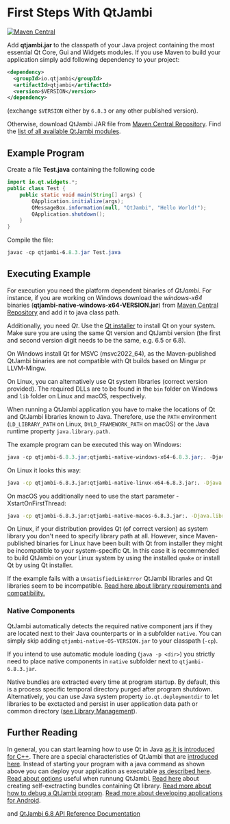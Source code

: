 # First Steps With QtJambi

[![Maven Central](https://maven-badges.herokuapp.com/maven-central/io.qtjambi/qtjambi/badge.svg)](https://search.maven.org/artifact/io.qtjambi/qtjambi)

Add **qtjambi.jar** to the classpath of your Java project containing the most 
essential Qt Core, Gui and Widgets modules. If you use Maven to build your application simply add following dependency
to your project:

```xml
<dependency>
  <groupId>io.qtjambi</groupId>
  <artifactId>qtjambi</artifactId>
  <version>$VERSION</version>
</dependency>
```
(exchange `$VERSION` either by `6.8.3` or any other published version).

Otherwise, download QtJambi JAR file from [Maven Central Repository](https://search.maven.org/artifact/io.qtjambi/qtjambi/).
Find the [list of all available QtJambi modules](www/Modules.md).

## Example Program

Create a file **Test.java** containing the following code

``` java
import io.qt.widgets.*;
public class Test {
    public static void main(String[] args) {
        QApplication.initialize(args);
        QMessageBox.information(null, "QtJambi", "Hello World!");
        QApplication.shutdown();
    }
}
```

Compile the file:

``` powershell
javac -cp qtjambi-6.8.3.jar Test.java
```

## Executing Example

For execution you need the platform dependent binaries of *QtJambi*. 
For instance, if you are working on Windows download the *windows-x64* binaries (**qtjambi-native-windows-x64-VERSION.jar**)
from [Maven Central Repository](https://search.maven.org/artifact/io.qtjambi/qtjambi-native-windows-x64/) and add it to java class path. 

Additionally, you need *Qt*. Use the [Qt installer](https://www.qt.io/download-qt-installer) to install Qt on your system.
Make sure you are using the same Qt version and QtJambi version (the first and second version digit needs to be the same, e.g. 6.5 or 6.8).

On Windows install Qt for MSVC (msvc2022_64), as the Maven-published QtJambi binaries are not compatible with Qt builds based on Mingw pr LLVM-Mingw.

On Linux, you can alternatively use Qt system libraries (correct version provided).
The required DLLs are to be found in the `bin` folder on Windows and `lib` folder on Linux and macOS, respectively. 

When running a QtJambi application you have to make the locations of Qt
and QtJambi libraries known to Java. Therefore, use the `PATH`
environment (`LD_LIBRARY_PATH` on Linux, `DYLD_FRAMEWORK_PATH` on macOS) or the Java runtime property `java.library.path`.

The example program can be executed this way on Windows:

``` powershell
java -cp qtjambi-6.8.3.jar;qtjambi-native-windows-x64-6.8.3.jar;. -Djava.library.path=C:\Qt\6.8.3\msvc2022_64\bin Test
```

On Linux it looks this way:

``` bash
java -cp qtjambi-6.8.3.jar:qtjambi-native-linux-x64-6.8.3.jar:. -Djava.library.path=<path to>/Qt/6.8.3/gcc_64/lib Test
```

On macOS you additionally need to use the start parameter -XstartOnFirstThread:

``` bash
java -cp qtjambi-6.8.3.jar:qtjambi-native-macos-6.8.3.jar:. -Djava.library.path=<path to>/Qt/6.8.3/macos/lib -XstartOnFirstThread Test
```

On Linux, if your distribution provides Qt (of correct version) as system library you don't need to specify library path at all.
However, since Maven-published binaries for Linux have been built with Qt from installer they might be incompatible to your system-specific Qt.
In this case it is recommended to build QtJambi on your Linux system by using the installed `qmake` or install Qt by using Qt installer.

If the example fails with a `UnsatisfiedLinkError` QtJambi libraries and Qt libraries seem to be incompatible.
[Read here about library requirements and compatibility.](www/Modules.md)

### Native Components

QtJambi automatically detects the required native component jars if they are located next to their Java counterparts or in a subfolder `native`.
You can simply skip adding `qtjambi-native-OS-VERSION.jar` to your classpath (`-cp`).

If you intend to use automatic module loading (`java -p <dir>`) you strictly need to place native components in `native` subfolder next to `qtjambi-6.8.3.jar`.

Native bundles are extracted every time at program startup. By default, this is a process specific temporal directory purged after program shutdown.
Alternatively, you can use Java system property `io.qt.deploymentdir` to let libraries to be exctacted and persist in user 
application data path or common directory ([see Library Management](Options.md#library-management)).

## Further Reading

In general, you can start learning how to use Qt in Java [as it is introduced for C++](https://doc.qt.io/qt/gettingstarted.html#create-your-first-applications).
There are a special characteristics of QtJambi that are [introduced here](Characteristics-of-QtJambi.md).
Instead of starting your program with a java command as shown above you can deploy your
application as executable [as described here](How-to-deploy-QtJambi-applications.md).
[Read about options](Options.md) useful when runnung QtJambi.
[Read here](How-to-bundle-Qt-libraries.md) about creating self-exctracting bundles containing Qt library.
[Read more about how to debug a QtJambi program](How-to-debug.md).
[Read more about developing applications for Android](Android.md).

and [QtJambi 6.8 API Reference
Documentation](https://doc.qtjambi.io/6.8/)

